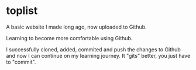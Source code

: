 # toplist
A basic website I made long ago, now uploaded to Github.

Learning to become more comfortable using Github.

I successfully cloned, added, commited and push the changes to Github and now I can continue on my learning journey. 
It "gits" better, you just have to "commit". 
